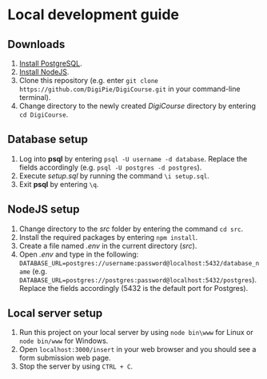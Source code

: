 # Local development guide

## Downloads

1. [Install PostgreSQL](https://www.postgresql.org/download/).
2. [Install NodeJS](https://nodejs.org/en/).
3. Clone this repository (e.g. enter `git clone https://github.com/DigiPie/DigiCourse.git` in your command-line terminal).
4. Change directory to the newly created _DigiCourse_ directory by entering `cd DigiCourse`.

## Database setup

1. Log into **psql** by entering `psql -U username -d database`. Replace the fields accordingly (e.g. `psql -U postgres -d postgres`).
2. Execute _setup.sql_ by running the command `\i setup.sql`.
7. Exit **psql** by entering `\q`.

## NodeJS setup

1. Change directory to the _src_ folder by entering the command `cd src`.
2. Install the required packages by entering `npm install`.
3. Create a file named _.env_ in the current directory (_src_).
4. Open _.env_ and type in the following: `DATABASE_URL=postgres://username:password@localhost:5432/database_name` (e.g. `DATABASE_URL=postgres://postgres:password@localhost:5432/postgres`). Replace the fields accordingly (5432 is the default port for Postgres).

## Local server setup

1. Run this project on your local server by using `node bin\www` for Linux or `node bin/www` for Windows.
2. Open `localhost:3000/insert` in your web browser and you should see a form submission web page.
3. Stop the server by using `CTRL + C`.